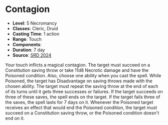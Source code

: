 # Contagion

- **Level**: 5 Necromancy
- **Classes**: Cleric, Druid
- **Casting Time**: 1 action
- **Range**: Touch
- **Components**: 
- **Duration**: 7 day
- **Source**: [SRD 2024](../../../srds/SRD_2024.pdf)

Your touch inflicts a magical contagion. The target must succeed on a Constitution saving throw or take 11d8 Necrotic damage and have the Poisoned condition. Also, choose one ability when you cast the spell. While Poisoned, the target has Disadvantage on saving throws made with the chosen ability. The target must repeat the saving throw at the end of each of its turns until it gets three successes or failures. If the target succeeds on three of these saves, the spell ends on the target. If the target fails three of the saves, the spell lasts for 7 days on it. Whenever the Poisoned target receives an effect that would end the Poisoned condition, the target must succeed on a Constitution saving throw, or the Poisoned condition doesn't end on it.

